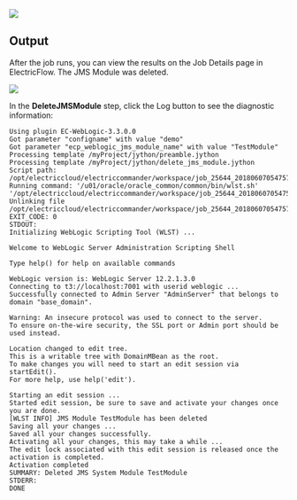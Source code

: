 
<img src="../../plugins/EC-WebLogic/images/DeleteJMSModule/Form.png" />

## Output

After the job runs, you can view the results on the Job Details page in ElectricFlow. The JMS Module was deleted.

<img src="../../plugins/EC-WebLogic/images/DeleteJMSModule/Summary.png" />

In the <b>DeleteJMSModule</b> step, click the Log button to see the diagnostic information:

    Using plugin EC-WebLogic-3.3.0.0
    Got parameter "configname" with value "demo"
    Got parameter "ecp_weblogic_jms_module_name" with value "TestModule"
    Processing template /myProject/jython/preamble.jython
    Processing template /myProject/jython/delete_jms_module.jython
    Script path: /opt/electriccloud/electriccommander/workspace/job_25644_20180607054757/exec_169758432417386.jython
    Running command: '/u01/oracle/oracle_common/common/bin/wlst.sh' '/opt/electriccloud/electriccommander/workspace/job_25644_20180607054757/exec_169758432417386.jython'
    Unlinking file /opt/electriccloud/electriccommander/workspace/job_25644_20180607054757/exec_169758432417386.jython
    EXIT_CODE: 0
    STDOUT:
    Initializing WebLogic Scripting Tool (WLST) ...

    Welcome to WebLogic Server Administration Scripting Shell

    Type help() for help on available commands

    WebLogic version is: WebLogic Server 12.2.1.3.0
    Connecting to t3://localhost:7001 with userid weblogic ...
    Successfully connected to Admin Server "AdminServer" that belongs to domain "base_domain".

    Warning: An insecure protocol was used to connect to the server.
    To ensure on-the-wire security, the SSL port or Admin port should be used instead.

    Location changed to edit tree.
    This is a writable tree with DomainMBean as the root.
    To make changes you will need to start an edit session via startEdit().
    For more help, use help('edit').

    Starting an edit session ...
    Started edit session, be sure to save and activate your changes once you are done.
    [WLST INFO] JMS Module TestModule has been deleted
    Saving all your changes ...
    Saved all your changes successfully.
    Activating all your changes, this may take a while ...
    The edit lock associated with this edit session is released once the activation is completed.
    Activation completed
    SUMMARY: Deleted JMS System Module TestModule
    STDERR:
    DONE

